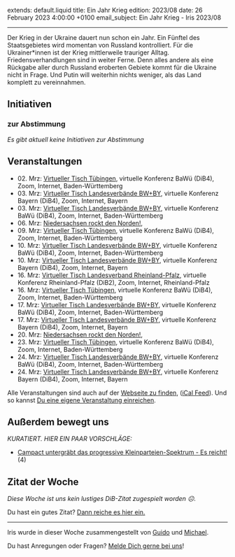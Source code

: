 
extends: default.liquid
title: Ein Jahr Krieg
edition: 2023/08
date: 26 February 2023 4:00:00 +0100
email_subject: Ein Jahr Krieg - Iris 2023/08

---
Der Krieg in der Ukraine dauert nun schon ein Jahr. Ein Fünftel des Staatsgebietes wird momentan von Russland kontrolliert. Für die Ukrainer\*innen ist der Krieg mittlerweile trauriger Alltag. Friedensverhandlungen sind in weiter Ferne. Denn alles andere als eine Rückgabe aller durch Russland eroberten Gebiete kommt für die Ukraine nicht in Frage. Und Putin will weiterhin nichts weniger, als das Land komplett zu vereinnahmen.


## Initiativen

### zur Abstimmung
_Es gibt aktuell keine Initiativen zur Abstimmung_

## Veranstaltungen

 - 02.&nbsp;Mrz: [Virtueller Tisch Tübingen](https://bewegung.jetzt/events/virtueller-tisch-tuebingen-2023-03-02/), virtuelle Konferenz BaWü (DiB4), Zoom, Internet, Baden-Württemberg
 - 03.&nbsp;Mrz: [Virtueller Tisch Landesverbände BW+BY](https://bewegung.jetzt/events/virtueller-tisch-landesverbaende-bwby-2-2023-03-03/), virtuelle Konferenz Bayern (DiB4), Zoom, Internet, Bayern
 - 03.&nbsp;Mrz: [Virtueller Tisch Landesverbände BW+BY](https://bewegung.jetzt/events/virtueller-tisch-landesverbaende-bwby-3-2023-03-03/), virtuelle Konferenz BaWü (DiB4), Zoom, Internet, Baden-Württemberg
 - 06.&nbsp;Mrz: [Niedersachsen rockt den Norden!](https://bewegung.jetzt/events/niedersachsen-call-2023-03-06/), 
 - 09.&nbsp;Mrz: [Virtueller Tisch Tübingen](https://bewegung.jetzt/events/virtueller-tisch-tuebingen-2023-03-09/), virtuelle Konferenz BaWü (DiB4), Zoom, Internet, Baden-Württemberg
 - 10.&nbsp;Mrz: [Virtueller Tisch Landesverbände BW+BY](https://bewegung.jetzt/events/virtueller-tisch-landesverbaende-bwby-3-2023-03-10/), virtuelle Konferenz BaWü (DiB4), Zoom, Internet, Baden-Württemberg
 - 10.&nbsp;Mrz: [Virtueller Tisch Landesverbände BW+BY](https://bewegung.jetzt/events/virtueller-tisch-landesverbaende-bwby-2-2023-03-10/), virtuelle Konferenz Bayern (DiB4), Zoom, Internet, Bayern
 - 16.&nbsp;Mrz: [Virtueller Tisch Landesverband Rheinland-Pfalz](https://bewegung.jetzt/events/virtueller-tisch-landesverband-rheinland-pfalz-2023-03-16/), virtuelle Konferenz Rheinland-Pfalz (DiB2), Zoom, Internet, Rheinland-Pfalz
 - 16.&nbsp;Mrz: [Virtueller Tisch Tübingen](https://bewegung.jetzt/events/virtueller-tisch-tuebingen-2023-03-16/), virtuelle Konferenz BaWü (DiB4), Zoom, Internet, Baden-Württemberg
 - 17.&nbsp;Mrz: [Virtueller Tisch Landesverbände BW+BY](https://bewegung.jetzt/events/virtueller-tisch-landesverbaende-bwby-3-2023-03-17/), virtuelle Konferenz BaWü (DiB4), Zoom, Internet, Baden-Württemberg
 - 17.&nbsp;Mrz: [Virtueller Tisch Landesverbände BW+BY](https://bewegung.jetzt/events/virtueller-tisch-landesverbaende-bwby-2-2023-03-17/), virtuelle Konferenz Bayern (DiB4), Zoom, Internet, Bayern
 - 20.&nbsp;Mrz: [Niedersachsen rockt den Norden!](https://bewegung.jetzt/events/niedersachsen-call-2023-03-20/), 
 - 23.&nbsp;Mrz: [Virtueller Tisch Tübingen](https://bewegung.jetzt/events/virtueller-tisch-tuebingen-2023-03-23/), virtuelle Konferenz BaWü (DiB4), Zoom, Internet, Baden-Württemberg
 - 24.&nbsp;Mrz: [Virtueller Tisch Landesverbände BW+BY](https://bewegung.jetzt/events/virtueller-tisch-landesverbaende-bwby-3-2023-03-24/), virtuelle Konferenz BaWü (DiB4), Zoom, Internet, Baden-Württemberg
 - 24.&nbsp;Mrz: [Virtueller Tisch Landesverbände BW+BY](https://bewegung.jetzt/events/virtueller-tisch-landesverbaende-bwby-2-2023-03-24/), virtuelle Konferenz Bayern (DiB4), Zoom, Internet, Bayern

Alle Veranstaltungen sind auch auf der [Webseite zu finden](https://bewegung.jetzt/veranstaltungen/), ([iCal Feed](https://bewegung.jetzt/?ical=1)). Und so kannst [Du eine eigene Veranstaltung einreichen](https://marktplatz.bewegung.jetzt/t/eine-veranstaltung-auf-der-webseite-einreichen/21379).


## Außerdem bewegt uns

_KURATIERT. HIER EIN PAAR VORSCHLÄGE:_
 - [Campact untergräbt das progressive Kleinparteien-Spektrum - Es reicht!](https://marktplatz.bewegung.jetzt/t/campact-untergraebt-das-progressive-kleinparteien-spektrum-es-reicht/39873) (4)


## Zitat der Woche
_Diese Woche ist uns kein lustiges DiB-Zitat zugespielt worden ☹._

Du hast ein gutes Zitat? [Dann reiche es hier ein.](https://marktplatz.bewegung.jetzt/t/fortsetzung-lustige-dib-zitate/24431)


---

Iris wurde in dieser Woche zusammengestellt von [Guido](https://marktplatz.bewegung.jetzt/u/Guido/) und [Michael](https://marktplatz.bewegung.jetzt/u/MichaelVoss/).

Du hast Anregungen oder Fragen? [Melde Dich gerne bei uns](https://marktplatz.bewegung.jetzt/t/neu-iris-die-woechtliche-zusammenfasssung-zum-sonntagsbrunch/10990)!


